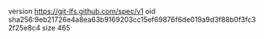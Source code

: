 version https://git-lfs.github.com/spec/v1
oid sha256:9eb21726e4a8ea63b9169203cc15ef69876f6de019a9d3f88b0f3fc32f25e8c4
size 465
